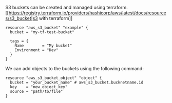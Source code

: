 S3 buckets can be created and managed using terraform. 
[[https://registry.terraform.io/providers/hashicorp/aws/latest/docs/resources/s3_bucket|s3 with terraform]]

```hcl
resource "aws_s3_bucket" "example" {
  bucket = "my-tf-test-bucket"

  tags = {
    Name        = "My bucket"
    Environment = "Dev"
  }
}
```

We can add objects to the buckets using the following command:
```hcl
resource "aws_s3_bucket_object" "object" {
  bucket = "your_bucket_name" # aws_s3_bucket.bucknetname.id
  key    = "new_object_key"
  source = "path/to/file"
}
```


